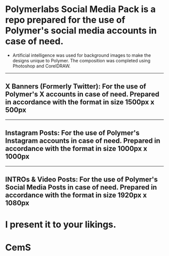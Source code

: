 # Polymerlabs Social Media Pack is a repo prepared for the use of Polymer's social media accounts in case of need.

* Artificial intelligence was used for background images to make the designs unique to Polymer. The composition was completed using Photoshop and CorelDRAW.

-------------------------------------------------------------
X Banners (Formerly Twitter):
For the use of Polymer's X accounts in case of need.
Prepared in accordance with the format in size 1500px x 500px 
-------------------------------------------------------------

-------------------------------------------------------------
Instagram Posts:
For the use of Polymer's Instagram accounts in case of need. Prepared in accordance with the format in size 1000px x 1000px
-------------------------------------------------------------

-------------------------------------------------------------
INTROs & Video Posts:
For the use of Polymer's Social Media Posts in case of need. Prepared in accordance with the format in size 1920px x 1080px
-------------------------------------------------------------

# I present it to your likings.
# CemS

